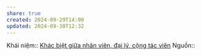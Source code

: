 ```yaml
---
share: true
created: 2024-09-29T14:00
updated: 2024-09-30T12:32
---
```

Khái niệm:: 
[Khác biệt giữa nhân viên, đại lý, cộng tác viên](../Kh%C3%A1c%20bi%E1%BB%87t%20gi%E1%BB%AFa%20nh%C3%A2n%20vi%C3%AAn,%20%C4%91%E1%BA%A1i%20l%C3%BD,%20c%E1%BB%99ng%20t%C3%A1c%20vi%C3%AAn.md)
Nguồn:: 
